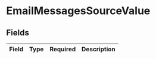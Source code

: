 # EmailMessagesSourceValue


## Fields

| Field       | Type        | Required    | Description |
| ----------- | ----------- | ----------- | ----------- |
